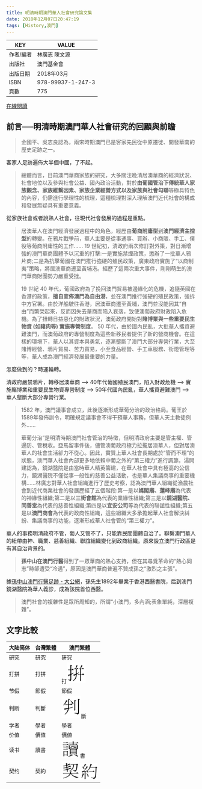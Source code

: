 ```yaml
---
title: 明清時期澳門華人社會研究論文集
date: 2018年12月07日20:47:19
tags: [History,澳門]
---
```


| KEY       | VALUE             |
| --------- | ----------------- |
| 作者/編者 | 林廣志 陳文源     |
| 出版社    | 澳門基金會        |
| 出版日期  | 2018年03月        |
| ISBN      | 978-99937-1-247-3 |
| 頁數      | 775               |

[在線閱讀](https://www.macaudata.com/upload_files/pdf/2018/04/27/2018041524791737819.pdf)

## 前言──明清時期澳門華人社會研究的回顧與前瞻

> 金國平、吳志良認為，兩宋時期澳門已是客家先民從中原遷徙、開發華南的歷史足跡之一。

客家人足跡遍佈大半個中國，了不起。

> 總體而言，目前澳門華商家族的研究，大多關注晚清居澳華商的經濟狀況、社會地位以及參與社會公益、國內政治活動，對於**由葡國管治下傳統華人家族觀念、家族維繫因素、家族企業經營方式以及家族與社會勾聯**等極具特色的內容，仍需進行學理性的梳理，這種梳理對深入理解澳門近代社會的構成和發展無疑具有重要意義。

從家族社會或者說熟人社會，往現代社會發展的過程是重點。

> 居澳華人在澳門經濟發展過程中的角色，經歷由**葡商附庸型**到**澳門經濟主控型**的轉變。在鴉片戰爭前，華人主要是從事通事、買辦、小商販、手工、僕役等葡商附庸性的工作...... 19 世紀初，清政府兩次修訂對外策，對日漸增強的澳門華商團體予以沉重的打擊:一是實施禁煙政策，懲辦了一批華人鴉片商;二是為抗擊葡國在澳門推行強硬的殖民政策，廣東政府實施了“以商制夷”策略，將居澳華商遷至黃埔港。經歷了這兩次重大事件，剛剛萌生的澳門華商財團勢力嚴重受挫。
>
> 19 世紀 40 年代，葡國政府為了挽回澳門貿易被邊緣化的危機，追隨英國在香港的政策，**擅自宣佈澳門為自由港**，並在澳門推行強硬的殖民政策，強拆中方官署。由於洋船駛往香港，居澳華商遷至黃埔，澳門並沒能因其“自由”而繁榮起來，反而因失去華商而陷入衰落，致使澳葡政府財政陷入危機。為了扭轉日益惡化的財政狀況，澳葡政府開始對**賭博業與一些重要民生物資 (如豬肉等) 實施專營制度**。 50 年代，由於國內民亂，大批華人攜資避難澳門，而澳葡政府的專營制度為這些新移民者提供了新的營商機會。在這樣的環境下，華人以其資本與勇氣，逐漸壟斷了澳門大部分專營行業，大至賭博經營、鴉片貿易、苦力貿易，小至食品經營、手工車服務、街燈管理等等，華人成為澳門經濟發展最重要的力量。

怎麼做到的？時運輪轉。

清政府嚴禁鴉片，轉移居澳華商 --> 40年代葡國殖民澳門，陷入財政危機 --> 實施賭博業和重要民生物資專營制度  --> 50年代國內民亂，華人攜資避難澳門 --> 華人壟斷大部分專營行業。

> 1582 年，澳門議事會成立，此後逐漸形成華葡分治的政治格局。葡王於 1589年發佈訓令，明確規定議事會不得干預華人事務，但華人天主教徒例外......
>
> 華葡分治”是明清時期澳門社會管治的特徵，但明清政府主要是管主權、管邊防、管稅收。亞馬留事件後，儘管澳葡政府極力拉攏居澳華人，但對居澳華人的社會生活卻力不從心。因此，實質上華人社會長期處於“管而不理”的狀態，澳門華人社會內部更多地依賴中葡之外的“第三權力”進行調節。湯開建認為，鏡湖醫院是由當時華人精英籌建，在華人社會中具有極高的公信力，鏡湖醫院不僅從事一般性的慈善公益活動，也是華人集議商事的重要機構......林廣志對華人社會組織進行了歷史考察，認為澳門華人組織從漁農社會到近代商業社會的發展歷經了五個階段:第一是以**媽閣廟、蓮峰廟**為代表的神緣性組織;第二是以**三街會館**為代表的業緣性組織;第三是以**鏡湖醫院、同善堂**為代表的慈善性組織;第四是以**宜安公司**等為代表的聯誼性組織;第五是以**澳門商會**為代表的政商性組織，這些組織大多承擔起華人社會解決糾紛、集議商事的功能，逐漸形成華人社會管的“第三權力”。

華人的事務明清政府不管，葡人又管不了，只能靠民間團體自治了。聯繫澳門華人的紐帶由神、職業、慈善組織、聯誼組織變化到政商組織。原來設立澳門行政區是有其自治背景的。

> **孫中山在澳門行醫**得到了一眾華商的熱心支持，但在其尋覓革命的“熱心同志”時卻遭受“冷遇”，原因是澳門華商普遍不贊成孫之“激烈之主張”。

據[孫中山澳門行醫足跡 - 大公網](http://www.takungpao.com.hk/paper/2017/0328/69970.html)，孫先生1892年畢業于香港西醫書院，后到澳門鏡湖醫院為華人義診，成為該院首位西醫。

> 澳門社會的複雜性是眾所周知的，所謂“小澳門，多內涵;表象單純，深層複雜”。

## 文字比較

| 大陆简体 | 台灣繁體 | 澳門繁體                                                     |
| -------- | -------- | ------------------------------------------------------------ |
| 研究     | 研究     | 硏究                                                         |
| 打拼     | 打拼     | 打![](明清時期澳門華人社會研究論文集/pin.png)                |
| 节假     | 節假     | 節假                                                         |
| 判断     | 判斷     | ![pan](明清時期澳門華人社會研究論文集/pan.png)斷             |
| 学者     | 學者     | 學者                                                         |
| 价值     | 價值     | 價値                                                         |
| 读书     | 讀書     | ![](明清時期澳門華人社會研究論文集/du.png)書                 |
| 契约     | 契約     | ![](明清時期澳門華人社會研究論文集/qi.png)![](明清時期澳門華人社會研究論文集/yue.png) |

